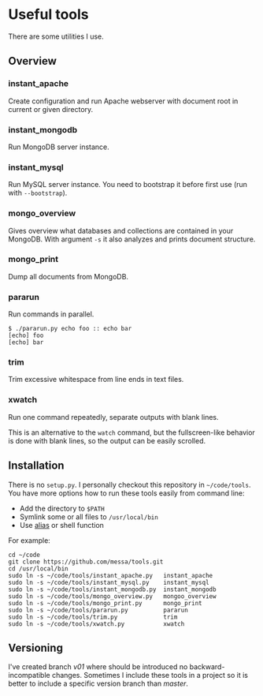 
Useful tools
============

There are some utilities I use.

Overview
--------


### instant_apache

Create configuration and run Apache webserver with document root in current
or given directory.


### instant_mongodb

Run MongoDB server instance.


### instant_mysql

Run MySQL server instance. You need to bootstrap it before first use (run
with `--bootstrap`).


### mongo_overview

Gives overview what databases and collections are contained in your MongoDB.
With argument `-s` it also analyzes and prints document structure.


### mongo_print

Dump all documents from MongoDB.


### pararun

Run commands in parallel.

    $ ./pararun.py echo foo :: echo bar
    [echo] foo
    [echo] bar


### trim

Trim excessive whitespace from line ends in text files.


### xwatch

Run one command repeatedly, separate outputs with blank lines.

This is an alternative to the `watch` command, but the fullscreen-like
behavior is done with blank lines, so the output can be easily scrolled.


Installation
------------

There is no `setup.py`. I personally checkout this repository in `~/code/tools`.
You have more options how to run these tools easily from command line:

  - Add the directory to `$PATH`
  - Symlink some or all files to `/usr/local/bin`
  - Use [alias](http://www.gnu.org/software/bash/manual/html_node/Aliases.html)
    or shell function

For example:

    cd ~/code
    git clone https://github.com/messa/tools.git
    cd /usr/local/bin
    sudo ln -s ~/code/tools/instant_apache.py   instant_apache
    sudo ln -s ~/code/tools/instant_mysql.py    instant_mysql
    sudo ln -s ~/code/tools/instant_mongodb.py  instant_mongodb
    sudo ln -s ~/code/tools/mongo_overview.py   mongoo_overview
    sudo ln -s ~/code/tools/mongo_print.py      mongo_print
    sudo ln -s ~/code/tools/pararun.py          pararun
    sudo ln -s ~/code/tools/trim.py             trim
    sudo ln -s ~/code/tools/xwatch.py           xwatch


Versioning
----------

I've created branch _v01_ where should be introduced no backward-incompatible
changes. Sometimes I include these tools in a project so it is better to include
a specific version branch than _master_.





